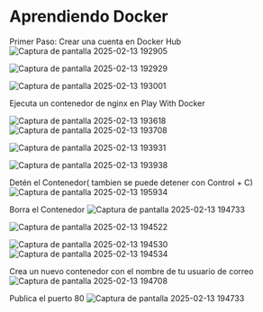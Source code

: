 # Aprendiendo Docker

Primer Paso: Crear una cuenta en Docker Hub
![Captura de pantalla 2025-02-13 192905](https://github.com/user-attachments/assets/c0c427d4-9dd2-44b6-81cd-06060fed5834)

![Captura de pantalla 2025-02-13 192929](https://github.com/user-attachments/assets/4026ae47-b830-4d1d-b97e-7720ecdf0da7)

![Captura de pantalla 2025-02-13 193001](https://github.com/user-attachments/assets/d92460eb-25b9-486d-9197-c915227e973b)

Ejecuta un contenedor de nginx en Play With Docker

![Captura de pantalla 2025-02-13 193618](https://github.com/user-attachments/assets/c208d81f-595c-46f5-afa3-50ab10be4605)
![Captura de pantalla 2025-02-13 193708](https://github.com/user-attachments/assets/90f0f322-dba5-4b74-a4a8-32828d24ef88)


![Captura de pantalla 2025-02-13 193931](https://github.com/user-attachments/assets/34b8d020-bf27-48bc-9854-73ffa0b1e8ae)

![Captura de pantalla 2025-02-13 193938](https://github.com/user-attachments/assets/0fef5c67-4c05-4902-9e35-60134be3f297)

Detén el Contenedor( tambien se puede detener con Control + C)
![Captura de pantalla 2025-02-13 195934](https://github.com/user-attachments/assets/bd90a3a4-bc47-458d-abee-68307f464fb7)

Borra el Contenedor 
![Captura de pantalla 2025-02-13 194733](https://github.com/user-attachments/assets/0728f2c8-c887-48ff-ac09-7692c4fe0f2c)


![Captura de pantalla 2025-02-13 194522](https://github.com/user-attachments/assets/ec4b57c7-f61f-45ff-b18f-387b6501b380)

![Captura de pantalla 2025-02-13 194530](https://github.com/user-attachments/assets/3867eedc-c8bd-4967-a2c4-705a6720f212)
![Captura de pantalla 2025-02-13 194534](https://github.com/user-attachments/assets/d5647753-4f53-4f0f-8525-4082e4dd33de)

Crea un nuevo contenedor con el nombre de tu usuario de correo
![Captura de pantalla 2025-02-13 194708](https://github.com/user-attachments/assets/e26c605d-40c3-4641-8418-f7c87bd54787)

Publica el puerto 80
![Captura de pantalla 2025-02-13 194733](https://github.com/user-attachments/assets/ab538c05-8a29-4655-ab1e-bc642e08d365)

